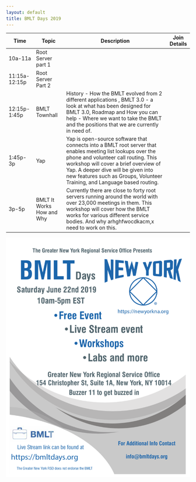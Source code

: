 ```yaml
---
layout: default
title: BMLT Days 2019
---
```


| Time  | Topic   | Description  | Join Details  |
|---|---|---|---|
| 10a-11a  | Root Server part 1  |   |   |
| 11:15a-12:15p  | Root Server Part 2  |   |   |
| 12:15p-1:45p  | BMLT Townhall  | History - How  the BMLT evolved from 2 different applications , BMLT 3.0 - a look at what has been designed for BMLT 3.0, Roadmap and How you can help - Where we want to take the BMLT and the positions that we are currently in need of.  |   | 
| 1:45p-3p  | Yap  | Yap is open-source software that connects into a BMLT root server that enables meeting list lookups over the phone and volunteer call routing.   This workshop will cover a brief overview of Yap.  A deeper dive will be given into new features such as Groups, Volunteer Training, and Language based routing.    |   | 
| 3p-5p  | BMLT It Works How and Why  | Currently there are close to forty root servers running around the world with over 23,000 meetings in them. This workshop will cover how the BMLT works for various different service bodies. And why arhghfwocdkacm,x need to work on this.  |   |

![flyer](flyer.png "Flyer")